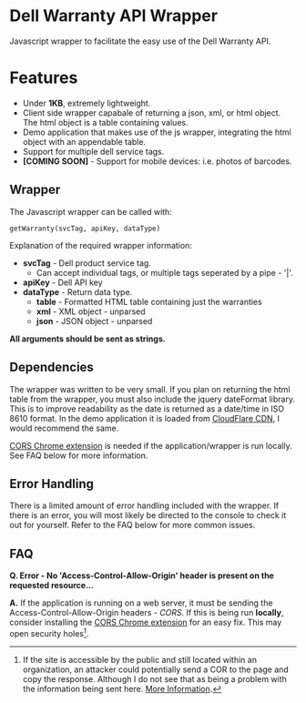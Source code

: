 # Dell Warranty API Wrapper

Javascript wrapper to facilitate the easy use of the Dell Warranty API.

Features
=========
* Under **1KB**, extremely lightweight.
* Client side wrapper capabale of returning a json, xml, or html object. The html object is a table containing values. 
* Demo application that makes use of the js wrapper, integrating the html object with an appendable table.
* Support for multiple dell service tags.
* **[COMING SOON]** - Support for mobile devices: i.e. photos of barcodes.

Wrapper
-------
The Javascript wrapper can be called with:

`getWarranty(svcTag, apiKey, dataType)`

Explanation of the required wrapper information:

* **svcTag** - Dell product service tag.
  * Can accept individual tags, or multiple tags seperated by a pipe - '|'.
* **apiKey** - Dell API key
* **dataType** - Return data type.
  * **table** - Formatted HTML table containing just the warranties
  * **xml** - XML object - unparsed
  * **json** - JSON object - unparsed

**All arguments should be sent as strings.** 

Dependencies
------------
The wrapper was written to be very small. If you plan on returning the html table from the wrapper, you must also include the jquery dateFormat library. This is to improve readability as the date is returned as a date/time in ISO 8610 format. In the demo application it is loaded from [CloudFlare CDN](https://cdnjs.cloudflare.com/ajax/libs/jquery-dateFormat/1.0/jquery.dateFormat.min.js), I would recommend the same. 

[CORS Chrome extension](http://goo.gl/oQNhwh) is needed if the application/wrapper is run locally. See FAQ below for more information.

Error Handling
---------------
There is a limited amount of error handling included with the wrapper. If there is an error, you will most likely be directed to the console to check it out for yourself. Refer to the FAQ below for more common issues.

FAQ
----
**Q. Error - No 'Access-Control-Allow-Origin' header is present on the requested resource...**

**A.** If the application is running on a web server, it must be sending the Access-Control-Allow-Origin headers - *CORS*. If this is being run **locally**, consider installing the [CORS Chrome extension](http://goo.gl/oQNhwh) for an easy fix. This may open security holes[^1].

[^1]: If the site is accessible by the public and still located within an organization, an attacker could potentially send a COR to the page and copy the response. Although I do not see that as being a problem with the information being sent here. [More Information](https://code.google.com/p/html5security/wiki/CrossOriginRequestSecurity#Potential_Security_Concerns_with_COR).

